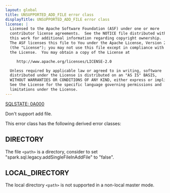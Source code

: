 ```yaml
---
layout: global
title: UNSUPPORTED_ADD_FILE error class
displayTitle: UNSUPPORTED_ADD_FILE error class
license: |
  Licensed to the Apache Software Foundation (ASF) under one or more
  contributor license agreements.  See the NOTICE file distributed with
  this work for additional information regarding copyright ownership.
  The ASF licenses this file to You under the Apache License, Version 2.0
  (the "License"); you may not use this file except in compliance with
  the License.  You may obtain a copy of the License at

     http://www.apache.org/licenses/LICENSE-2.0

  Unless required by applicable law or agreed to in writing, software
  distributed under the License is distributed on an "AS IS" BASIS,
  WITHOUT WARRANTIES OR CONDITIONS OF ANY KIND, either express or implied.
  See the License for the specific language governing permissions and
  limitations under the License.
---
```


[SQLSTATE: 0A000](sql-error-conditions-sqlstates.html#class-0a-feature-not-supported)

Don't support add file.

This error class has the following derived error classes:

## DIRECTORY

The file `<path>` is a directory, consider to set "spark.sql.legacy.addSingleFileInAddFile" to "false".

## LOCAL_DIRECTORY

The local directory `<path>` is not supported in a non-local master mode.
